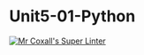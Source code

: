 # Unit5-01-Python
[![Mr Coxall's Super Linter](https://github.com/ICS3U-Programming-Kestrel-B/Unit5-01-Python/workflows/Mr%20Coxall's%20Super%20Linter/badge.svg)](https://github.com/ICS3U-Programming-Kestrel-B/Unit5-01-Python/actions/)
